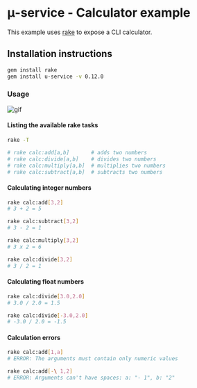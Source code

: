 # μ-service - Calculator example

This example uses [rake](http://rubygems.org/gems/rake) to expose a CLI calculator.

## Installation instructions
```sh
gem install rake
gem install u-service -v 0.12.0
```

### Usage

![gif](https://github.com/serradura/u-service/blob/master/examples/calculator/assets/usage.gif?raw=true)

#### Listing the available rake tasks
```sh
rake -T

# rake calc:add[a,b]       # adds two numbers
# rake calc:divide[a,b]    # divides two numbers
# rake calc:multiply[a,b]  # multiplies two numbers
# rake calc:subtract[a,b]  # subtracts two numbers
```

#### Calculating integer numbers
```sh
rake calc:add[3,2]
# 3 + 2 = 5

rake calc:subtract[3,2]
# 3 - 2 = 1

rake calc:multiply[3,2]
# 3 x 2 = 6

rake calc:divide[3,2]
# 3 / 2 = 1
```

#### Calculating float numbers
```sh
rake calc:divide[3.0,2.0]
# 3.0 / 2.0 = 1.5

rake calc:divide[-3.0,2.0]
# -3.0 / 2.0 = -1.5
```

#### Calculation errors
```sh
rake calc:add[1,a]
# ERROR: The arguments must contain only numeric values

rake calc:add[-\ 1,2]
# ERROR: Arguments can't have spaces: a: "- 1", b: "2"
```
